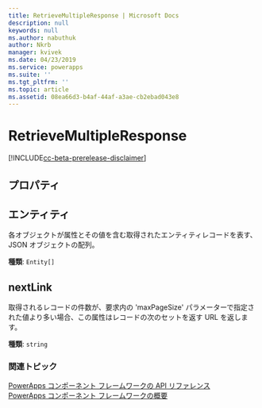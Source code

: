 ```yaml
---
title: RetrieveMultipleResponse | Microsoft Docs
description: null
keywords: null
ms.author: nabuthuk
author: Nkrb
manager: kvivek
ms.date: 04/23/2019
ms.service: powerapps
ms.suite: ''
ms.tgt_pltfrm: ''
ms.topic: article
ms.assetid: 08ea66d3-b4af-44af-a3ae-cb2ebad043e8
---
```


# <a name="retrievemultipleresponse"></a>RetrieveMultipleResponse

[!INCLUDE[cc-beta-prerelease-disclaimer](../../../includes/cc-beta-prerelease-disclaimer.md)]

## <a name="properties"></a>プロパティ

## <a name="entities"></a>エンティティ

各オブジェクトが属性とその値を含む取得されたエンティティレコードを表す、JSON オブジェクトの配列。

**種類**: `Entity[]`

## <a name="nextlink"></a>nextLink

取得されるレコードの件数が、要求内の 'maxPageSize' パラメーターで指定された値より多い場合、この属性はレコードの次のセットを返す URL を返します。

**種類**: `string`


### <a name="related-topics"></a>関連トピック

[PowerApps コンポーネント フレームワークの API リファレンス](../reference/index.md)<br/>
[PowerApps コンポーネント フレームワークの概要](../overview.md)